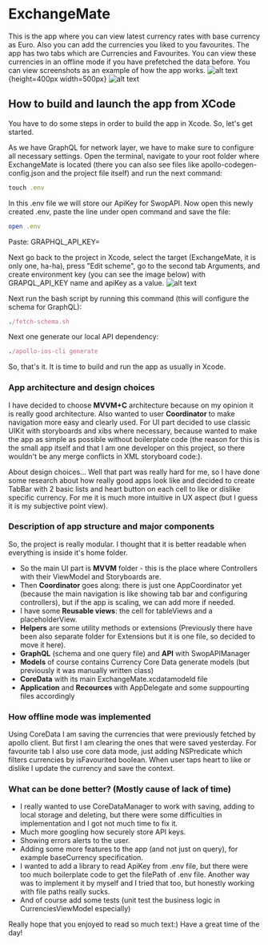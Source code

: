 # ExchangeMate

This is the app where you can view latest currency rates with base currency as Euro. Also you can add the currencies you liked to you favourites. The app has two tabs which are Currencies and Favourites. You can view these currencies in an offline mode if you have prefetched the data before. You can view screenshots as an example of how the app works.
![alt text](https://github.com/lenchyk/ExchangeMate/blob/chore/readme/Screenshots/CurTab.png) {height=400px width=500px}
![alt text](https://github.com/lenchyk/ExchangeMate/blob/chore/readme/Screenshots/FavTab.png)

## How to build and launch the app from XCode
You have to do some steps in order to build the app in Xcode. So, let's get started.

As we have GraphQL for network layer, we have to make sure to configure all necessary settings. Open the terminal, navigate to your root folder where ExchangeMate is located (there you can also see files like apollo-codegen-config.json and the project file itself) and run the next command:
```ruby
touch .env
```
In this .env file we will store our ApiKey for SwopAPI. Now open this newly created .env, paste the line under open command and save the file:
```ruby
open .env
```
Paste:
GRAPHQL_API_KEY=<here should be the api key itself>

Next go back to the project in Xcode, select the target (ExchangeMate, it is only one, ha-ha), press "Edit scheme", go to the second tab Arguments, and create environment key (you can see the image below) with GRAPQL_API_KEY name and apiKey as a value.
![alt text](https://github.com/lenchyk/ExchangeMate/blob/chore/readme/Screenshots/ApiKeySchema.png)

Next run the bash script by running this command (this will configure the schema for GraphQL):
```ruby
./fetch-schema.sh
```
Next one generate our local API dependency:
```ruby
./apollo-ios-cli generate
```

So, that's it. It is time to build and run the app as usually in Xcode.

### App architecture and design choices

I have decided to choose **MVVM+C** architecture because on my opinion it is really good architecture. Also wanted to user **Coordinator** to make navigation more easy and clearly used. For UI part decided to use classic UIKit with storyboards and xibs where necessary, because wanted to make the app as simple as possible without boilerplate code (the reason for this is the small app itself and that I am one developer on this project, so there wouldn't be any merge conflicts in XML storyboard code:). 

About design choices... Well that part was really hard for me, so I have done some research about how really good apps look like and decided to create TabBar with 2 basic lists and heart button on each cell to like or dislike specific currency. For me it is much more intuitive in UX aspect (but I guess it is my subjective point view).

### Description of app structure and major components

So, the project is really modular. I thought that it is better readable when everything is inside it's home folder.

- So the main UI part is **MVVM** folder - this is the place where Controllers with their ViewModel and Storyboards are.
- Then **Coordinator** goes along: there is just one AppCoordinator yet (because the main navigation is like showing tab bar and configuring controllers), but if the app is scaling, we can add more if needed.
- I have some **Reusable views**: the cell for tableViews and a placeholderView.
- **Helpers** are some utility methods or extensions (Previously there have been also separate folder for Extensions but it is one file, so decided to move it here).
- **GraphQL** (schema and one query file) and **API** with SwopAPIManager
- **Models** of course contains Currency Core Data generate models (but previously it was manually written class)
- **CoreData** with its main ExchangeMate.xcdatamodeld file
- **Application** and **Recources** with AppDelegate and some suppourting files accordingly

### How offline mode was implemented

Using CoreData I am saving the currencies that were previously fetched by apollo client. But first I am clearing the ones that were saved yesterday. For favourite tab I also use core data mode, just adding NSPredicate which filters currencies by isFavourited boolean. When user taps heart to like or dislike I update the currency and save the context.

### What can be done better? (Mostly cause of lack of time)

- I really wanted to use CoreDataManager to work with saving, adding to local storage and deleting, but there were some difficulties in implementation and I got not much time to fix it.
- Much more googling how securely store API keys.
- Showing errors alerts to the user.
- Adding some more features to the app (and not just on query), for example baseCurrency specification.
- I wanted to add a library to read ApiKey from .env file, but there were too much boilerplate code to get the filePath of .env file. Another way was to implement it by myself and I tried that too, but honestly working with file paths really sucks.
- And of course add some tests (unit test the business logic in CurrenciesViewModel especially)

Really hope that you enjoyed to read so much text:)
Have a great time of the day!
